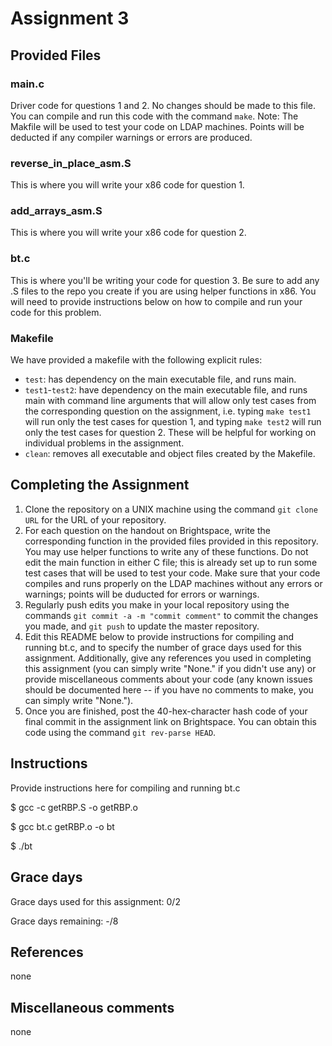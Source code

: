 # Assignment 3
## Provided Files
### main.c
Driver code for questions 1 and 2. No changes should be made to this file. You can compile and run this code with the command `make`. Note: The Makfile will be used to test your code on LDAP machines. Points will be deducted if any compiler warnings or errors are produced.

### reverse_in_place_asm.S
This is where you will write your x86 code for question 1. 

### add_arrays_asm.S
This is where you will write your x86 code for question 2.

### bt.c
This is where you'll be writing your code for question 3. Be sure to add any .S files to the repo you create if you are using helper functions in x86. You will need to provide instructions below on how to compile and run your code for this problem.

### Makefile
We have provided a makefile with the following explicit rules:

- `test`: has dependency on the main executable file, and runs main.
- `test1`-`test2`: have dependency on the main executable file, and runs main with command line arguments that will allow only test cases from the corresponding question on the assignment, i.e. typing `make test1` will run only the test cases for question 1, and typing `make test2` will run only the test cases for question 2. These will be helpful for working on individual problems in the assignment.
- `clean`: removes all executable and object files created by the Makefile.

## Completing the Assignment

1. Clone the repository on a UNIX machine using the command `git clone URL` for the URL of your repository.
2. For each question on the handout on Brightspace, write the corresponding function in the provided files provided in this repository. You may use helper functions to write any of these functions. Do not edit the main function in either C file; this is already set up to run some test cases that will be used to test your code. Make sure that your code compiles and runs properly on the LDAP machines without any errors or warnings; points will be duducted for errors or warnings.
3. Regularly push edits you make in your local repository using the commands `git commit -a -m "commit comment"` to commit the changes you made, and `git push` to update the master repository.
4. Edit this README below to provide instructions for compiling and running bt.c, and to specify the number of grace days used for this assignment. Additionally, give any references you used in completing this assignment (you can simply write "None." if you didn't use any) or provide miscellaneous comments about your code (any known issues should be documented here -- if you have no comments to make, you can simply write "None.").
5. Once you are finished, post the 40-hex-character hash code of your final commit in the assignment link on Brightspace. You can obtain this code using the command `git rev-parse HEAD`.

## Instructions
Provide instructions here for compiling and running bt.c

$ gcc -c getRBP.S -o getRBP.o

$ gcc bt.c getRBP.o -o bt

$ ./bt

## Grace days

Grace days used for this assignment: 0/2

Grace days remaining: -/8

## References

none

## Miscellaneous comments

none
